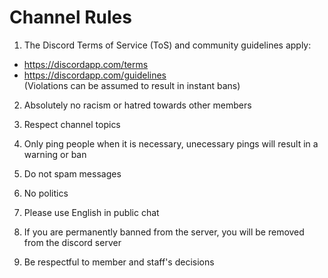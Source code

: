 # Channel Rules

1. The Discord Terms of Service (ToS) and community guidelines apply:
- https://discordapp.com/terms  
- https://discordapp.com/guidelines  
(Violations can be assumed to result in instant bans)

2. Absolutely no racism or hatred towards other members

3. Respect channel topics

4. Only ping people when it is necessary, unecessary pings will result in a warning or ban

5. Do not spam messages

6. No politics

7. Please use English in public chat

8. If you are permanently banned from the server, you will be removed from the discord server

9. Be respectful to member and staff's decisions
